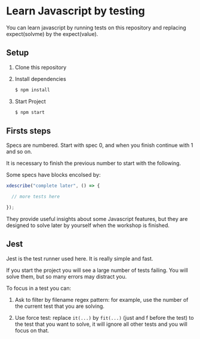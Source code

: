 Learn Javascript by testing
===========================

You can learn javascript by running tests on this repository
and replacing expect(solvme) by the expect(value).


Setup
-----

1. Clone this repository

2. Install dependencies
   ```bash
   $ npm install
   ```

3. Start Project
   ```bash
   $ npm start
   ```


Firsts steps
-------------

Specs are numbered. Start with spec 0, and 
when you finish continue with 1 and so on.

It is necessary to finish the previous number to
start with the following.

Some specs have blocks encolsed by:

```javascript
xdescribe("complete later", () => {

  // more tests here

});
```

They provide useful insights about some Javascript features,
but they are designed to solve later by yourself when the 
workshop is finished.


Jest
----

Jest is the test runner used here. 
It is really simple and fast.

If you start the project you will see a large number of
tests failing. You will solve them, but so many errors
may distract you. 

To focus in a test you can:

1. Ask to filter by filename regex pattern: 
   for example, use the number of the current test that you are solving.

2. Use force test: replace `it(...)` by `fit(...)` 
  (just and f before the test) to the test that you want to solve,
  it will ignore all other tests and you will focus on that.

